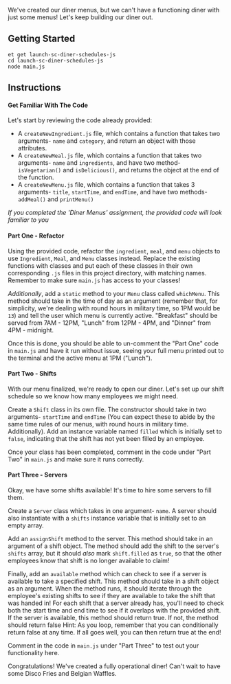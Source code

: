 We've created our diner menus, but we can't have a functioning diner with just some menus! Let's keep building our diner out.

## Getting Started

```no-highlight
et get launch-sc-diner-schedules-js
cd launch-sc-diner-schedules-js
node main.js
```

## Instructions

#### Get Familiar With The Code

Let's start by reviewing the code already provided:
- A `createNewIngredient.js` file, which contains a function that takes two arguments- `name` and `category`, and return an object with those attributes.
- A `createNewMeal.js` file, which contains a function that takes two arguments- `name` and `ingredients`, and have two method- `isVegetarian()` and `isDelicious()`, and returns the object at the end of the function.
- A `createNewMenu.js` file, which contains a function that takes 3 arguments- `title`, `startTime`, and `endTime`, and have two methods- `addMeal()` and `printMenu()`

_If you completed the 'Diner Menus' assignment, the provided code will look familiar to you_

#### Part One - Refactor

Using the provided code, refactor the `ingredient`, `meal`, and `menu` objects to use `Ingredient`, `Meal`, and `Menu` classes instead. Replace the existing functions with classes and put each of these classes in their own corresponding `.js` files in this project directory, with matching names. Remember to make sure `main.js` has access to your classes!

_Additionally_, add a `static` method to your `Menu` class called `whichMenu`. This method should take in the time of day as an argument (remember that, for simplicity, we're dealing with round hours in military time, so 1PM would be `13`) and tell the user which menu is currently active. "Breakfast" should be served from 7AM - 12PM, "Lunch" from 12PM - 4PM, and "Dinner" from 4PM - midnight.

Once this is done, you should be able to un-comment the "Part One" code in `main.js` and have it run without issue, seeing your full menu printed out to the terminal and the active menu at 1PM ("Lunch").

#### Part Two - Shifts

With our menu finalized, we're ready to open our diner. Let's set up our shift schedule so we know how many employees we might need.

Create a `Shift` class in its own file. The constructor should take in two arguments- `startTime` and `endTime` (You can expect these to abide by the same time rules of our menus, with round hours in military time. Additionally). Add an instance variable named `filled` which is initially set to `false`, indicating that the shift has not yet been filled by an employee.

Once your class has been completed, comment in the code under "Part Two" in `main.js` and make sure it runs correctly.

#### Part Three - Servers

Okay, we have some shifts available! It's time to hire some servers to fill them.

Create a `Server` class which takes in one argument- `name`. A server should also instantiate with a `shifts` instance variable that is initially set to an empty array.

Add an `assignShift` method to the server. This method should take in an argument of a shift object. The method should add the shift to the server's `shifts` array, but it should _also_ mark `shift.filled` as `true`, so that the other employees know that shift is no longer available to claim!

Finally, add an `available` method which can check to see if a server is available to take a specified shift. This method should take in a shift object as an argument. When the method runs, it should iterate through the employee's existing shifts to see if they are available to take the shift that was handed in! For each shift that a server already has, you'll need to check both the start time and end time to see if it overlaps with the provided shift. If the server is available, this method should return true. If not, the method should return false Hint: As you loop, remember that you can conditionally return false at any time. If all goes well, you can then return true at the end!

Comment in the code in `main.js` under "Part Three" to test out your functionality here.

Congratulations! We've created a fully operational diner! Can't wait to have some Disco Fries and Belgian Waffles.

